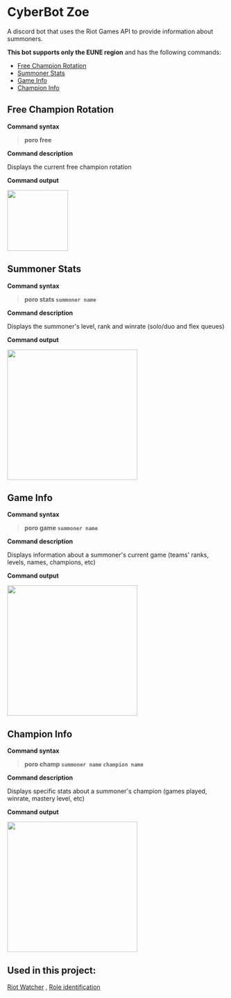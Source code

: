# CyberBot Zoe

A discord bot that uses the Riot Games API to provide information about summoners.
  
**This bot supports only the EUNE region** and has the following commands:

- [Free Champion Rotation](#free-champion-rotation)    
- [Summoner Stats](#summoner-stats)    
- [Game Info](#game-info)    
- [Champion Info](#champion-info)    


## Free Champion Rotation

**Command syntax**  
  
> **poro free**

**Command description**  
  
  Displays the current free champion rotation
 
 **Command output**  
   
<img src="https://github.com/gselivanof/cyberbot-zoe/blob/master/README_ASSETS/free.png" width="140" >
</br>

## Summoner Stats

**Command syntax**  
  
> **poro stats `summoner name`**

**Command description**  
  
  Displays the summoner's level, rank and winrate (solo/duo and flex queues)
 
 **Command output**  
   
<img src="https://github.com/gselivanof/cyberbot-zoe/blob/master/README_ASSETS/summoner.png" width="300" >
</br>

## Game Info

**Command syntax**  
  
> **poro game `summoner name`**

**Command description**  
  
  Displays information about a summoner's current game (teams' ranks, levels, names, champions, etc)
 
 **Command output**  
   
<img src="https://github.com/gselivanof/cyberbot-zoe/blob/master/README_ASSETS/current_game.png" width="300" >
</br>


## Champion Info

**Command syntax**  
  
> **poro champ `summoner name` `champion name`**

**Command description**  
  
  Displays specific stats about a summoner's champion (games played, winrate, mastery level, etc)
 
 **Command output**  
   
<img src="https://github.com/gselivanof/cyberbot-zoe/blob/master/README_ASSETS/champion2.png" width="300" >
</br>


## Used in this project:
[Riot Watcher](https://github.com/pseudonym117/Riot-Watcher) , 
[Role identification](https://github.com/meraki-analytics/role-identification)
